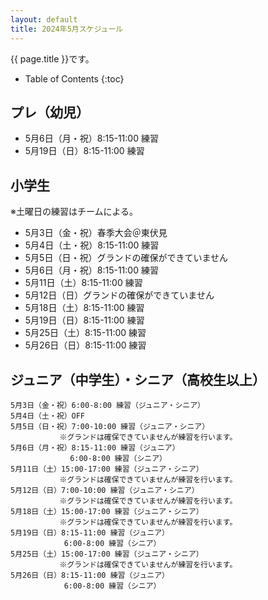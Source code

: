 ```yaml
---
layout: default
title: 2024年5月スケジュール
---
```


{{ page.title }}です。

* Table of Contents
{:toc}


プレ（幼児）
------------------

* 5月6日（月・祝）8:15-11:00 練習
* 5月19日（日）8:15-11:00 練習



小学生
------------------
※土曜日の練習はチームによる。

* 5月3日（金・祝）春季大会＠東伏見
* 5月4日（土・祝）8:15-11:00 練習
* 5月5日（日・祝）グランドの確保ができていません
* 5月6日（月・祝）8:15-11:00 練習
* 5月11日（土）8:15-11:00 練習
* 5月12日（日）グランドの確保ができていません
* 5月18日（土）8:15-11:00 練習
* 5月19日（日）8:15-11:00 練習
* 5月25日（土）8:15-11:00 練習
* 5月26日（日）8:15-11:00 練習



ジュニア（中学生）・シニア（高校生以上）
----------------------------------------

```
5月3日（金・祝）6:00-8:00 練習（ジュニア・シニア）
5月4日（土・祝）OFF
5月5日（日・祝）7:00-10:00 練習（ジュニア・シニア）
 　　　　　　※グランドは確保できていませんが練習を行います。
5月6日（月・祝）8:15-11:00 練習（ジュニア）
　　　　　　　　6:00-8:00 練習（シニア）
5月11日（土）15:00-17:00 練習（ジュニア・シニア）
 　　　　　　※グランドは確保できていませんが練習を行います。
5月12日（日）7:00-10:00 練習（ジュニア・シニア）
 　　　　　　※グランドは確保できていませんが練習を行います。
5月18日（土）15:00-17:00 練習（ジュニア・シニア）
 　　　　　　※グランドは確保できていませんが練習を行います。
5月19日（日）8:15-11:00 練習（ジュニア）
　　　　　　  6:00-8:00 練習（シニア）
5月25日（土）15:00-17:00 練習（ジュニア・シニア）
 　　　　　　※グランドは確保できていませんが練習を行います。
5月26日（日）8:15-11:00 練習（ジュニア）
　　　　　　  6:00-8:00 練習（シニア）
```
